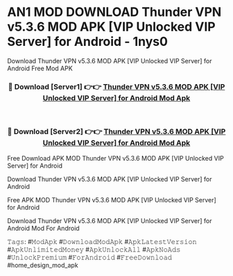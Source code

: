# AN1 MOD DOWNLOAD Thunder VPN v5.3.6 MOD APK [VIP Unlocked VIP Server] for Android - 1nys0
Download Thunder VPN v5.3.6 MOD APK [VIP Unlocked VIP Server] for Android Free Mod APK

<div align="center">
<h3>🔴 Download [Server1] 👉👉 <a href="https://apk-comot.site?title=Thunder_VPN_v5.3.6_MOD_APK_[VIP_Unlocked_VIP_Server]_for_Android">Thunder VPN v5.3.6 MOD APK [VIP Unlocked VIP Server] for Android Mod Apk</a></h3><br>

<h3>🔴 Download [Server2] 👉👉 <a href="https://apk-comot.site?title=Thunder_VPN_v5.3.6_MOD_APK_[VIP_Unlocked_VIP_Server]_for_Android">Thunder VPN v5.3.6 MOD APK [VIP Unlocked VIP Server] for Android Mod Apk</a></h3>
</div>


Free Download APK MOD Thunder VPN v5.3.6 MOD APK [VIP Unlocked VIP Server] for Android

Download Thunder VPN v5.3.6 MOD APK [VIP Unlocked VIP Server] for Android 

Free APK MOD Thunder VPN v5.3.6 MOD APK [VIP Unlocked VIP Server] for Android 

Download Thunder VPN v5.3.6 MOD APK [VIP Unlocked VIP Server] for Android Mod For Android

𝚃𝚊𝚐𝚜: #𝙼𝚘𝚍𝙰𝚙𝚔 #𝙳𝚘𝚠𝚗𝚕𝚘𝚊𝚍𝙼𝚘𝚍𝙰𝚙𝚔 #𝙰𝚙𝚔𝙻𝚊𝚝𝚎𝚜𝚝𝚅𝚎𝚛𝚜𝚒𝚘𝚗 #𝙰𝚙𝚔𝚄𝚗𝚕𝚒𝚖𝚒𝚝𝚎𝚍𝙼𝚘𝚗𝚎𝚢 #𝙰𝚙𝚔𝚄𝚗𝚕𝚘𝚌𝚔𝙰𝚕𝚕 #𝙰𝚙𝚔𝙽𝚘𝙰𝚍𝚜 #𝚄𝚗𝚕𝚘𝚌𝚔𝙿𝚛𝚎𝚖𝚒𝚞𝚖 #𝙵𝚘𝚛𝙰𝚗𝚍𝚛𝚘𝚒𝚍 #𝙵𝚛𝚎𝚎𝙳𝚘𝚠𝚗𝚕𝚘𝚊𝚍 #home_design_mod_apk